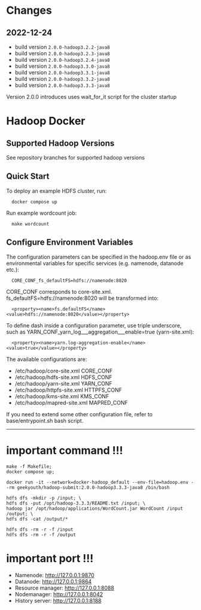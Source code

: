 # Changes
## 2022-12-24 
- build version `2.0.0-hadoop3.2.2-java8`
- build version `2.0.0-hadoop3.2.3-java8`
- build version `2.0.0-hadoop3.2.4-java8`
- build version `2.0.0-hadoop3.3.0-java8`
- build version `2.0.0-hadoop3.3.1-java8`
- build version `2.0.0-hadoop3.3.2-java8`
- build version `2.0.0-hadoop3.3.3-java8`

Version 2.0.0 introduces uses wait_for_it script for the cluster startup

# Hadoop Docker

## Supported Hadoop Versions
See repository branches for supported hadoop versions

## Quick Start

To deploy an example HDFS cluster, run:
```
  docker compose up
```

Run example wordcount job:
```
  make wordcount
```

## Configure Environment Variables

The configuration parameters can be specified in the hadoop.env file or as environmental variables for specific services (e.g. namenode, datanode etc.):
```
  CORE_CONF_fs_defaultFS=hdfs://namenode:8020
```

CORE_CONF corresponds to core-site.xml. fs_defaultFS=hdfs://namenode:8020 will be transformed into:
```
  <property><name>fs.defaultFS</name><value>hdfs://namenode:8020</value></property>
```
To define dash inside a configuration parameter, use triple underscore, such as YARN_CONF_yarn_log___aggregation___enable=true (yarn-site.xml):
```
  <property><name>yarn.log-aggregation-enable</name><value>true</value></property>
```

The available configurations are:
* /etc/hadoop/core-site.xml CORE_CONF
* /etc/hadoop/hdfs-site.xml HDFS_CONF
* /etc/hadoop/yarn-site.xml YARN_CONF
* /etc/hadoop/httpfs-site.xml HTTPFS_CONF
* /etc/hadoop/kms-site.xml KMS_CONF
* /etc/hadoop/mapred-site.xml MAPRED_CONF

If you need to extend some other configuration file, refer to base/entrypoint.sh bash script.

---
# important command !!!
```shell
make -f Makefile;
docker compose up;

docker run -it --network=docker-hadoop_default --env-file=hadoop.env --rm geekyouth/hadoop-submit:2.0.0-hadoop3.3.3-java8 /bin/bash

hdfs dfs -mkdir -p /input; \
hdfs dfs -put /opt/hadoop-3.3.3/README.txt /input; \
hadoop jar /opt/hadoop/applications/WordCount.jar WordCount /input /output; \
hdfs dfs -cat /output/*

hdfs dfs -rm -r -f /input
hdfs dfs -rm -r -f /output
```

# important port !!!
- Namenode: <http://127.0.0.1:9870>
- Datanode: <http://127.0.0.1:9864>
- Resource manager: <http://127.0.0.1:8088>
- Nodemanager: <http://127.0.0.1:8042>
- History server: <http://127.0.0.1:8188>
